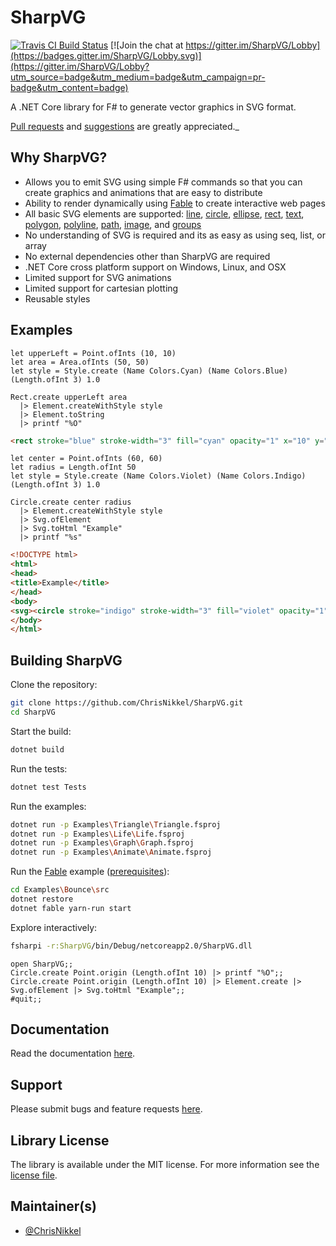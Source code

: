 # SharpVG

[![Travis CI Build Status](https://travis-ci.org/ChrisNikkel/SharpVG.svg?branch=master)](https://travis-ci.org/ChrisNikkel/SharpVG) [![Join the chat at https://gitter.im/SharpVG/Lobby](https://badges.gitter.im/SharpVG/Lobby.svg)](https://gitter.im/SharpVG/Lobby?utm_source=badge&utm_medium=badge&utm_campaign=pr-badge&utm_content=badge)

A .NET Core library for F# to generate vector graphics in SVG format.

[Pull requests](https://github.com/ChrisNikkel/SharpVG/pulls) and [suggestions](https://github.com/ChrisNikkel/SharpVG/issues) are greatly appreciated._

## Why SharpVG?

  - Allows you to emit SVG using simple F# commands so that you can create graphics and animations that are easy to distribute
  - Ability to render dynamically using [Fable](http://fable.io) to create interactive web pages
  - All basic SVG elements are supported: [line](https://github.com/ChrisNikkel/SharpVG/wiki/Line), [circle](https://github.com/ChrisNikkel/SharpVG/wiki/Circle), [ellipse](https://github.com/ChrisNikkel/SharpVG/wiki/Ellipse), [rect](https://github.com/ChrisNikkel/SharpVG/wiki/Rect), [text](https://github.com/ChrisNikkel/SharpVG/wiki/Text), [polygon](https://github.com/ChrisNikkel/SharpVG/wiki/Polygon), [polyline](https://github.com/ChrisNikkel/SharpVG/wiki/polyLine), [path](https://github.com/ChrisNikkel/SharpVG/wiki/Path), [image](https://github.com/ChrisNikkel/SharpVG/wiki/Image), and [groups](https://github.com/ChrisNikkel/SharpVG/wiki/Group)
  - No understanding of SVG is required and its as easy as using seq, list, or array
  - No external dependencies other than SharpVG are required
  - .NET Core cross platform support on Windows, Linux, and OSX
  - Limited support for SVG animations
  - Limited support for cartesian plotting
  - Reusable styles

## Examples

```F#
let upperLeft = Point.ofInts (10, 10)
let area = Area.ofInts (50, 50)
let style = Style.create (Name Colors.Cyan) (Name Colors.Blue) (Length.ofInt 3) 1.0

Rect.create upperLeft area
  |> Element.createWithStyle style
  |> Element.toString
  |> printf "%O"
```

```html
<rect stroke="blue" stroke-width="3" fill="cyan" opacity="1" x="10" y="10" height="50" width="50"/>
```

```F#
let center = Point.ofInts (60, 60)
let radius = Length.ofInt 50
let style = Style.create (Name Colors.Violet) (Name Colors.Indigo) (Length.ofInt 3) 1.0

Circle.create center radius
  |> Element.createWithStyle style
  |> Svg.ofElement
  |> Svg.toHtml "Example"
  |> printf "%s"
```

```html
<!DOCTYPE html>
<html>
<head>
<title>Example</title>
</head>
<body>
<svg><circle stroke="indigo" stroke-width="3" fill="violet" opacity="1" r="50" cx="60" cy="60"/></svg>
</body>
</html>
```

## Building SharpVG

Clone the repository:
```bash
git clone https://github.com/ChrisNikkel/SharpVG.git
cd SharpVG
```

Start the build:
```bash
dotnet build
```

Run the tests:
```bash
dotnet test Tests
```

Run the examples:
```bash
dotnet run -p Examples\Triangle\Triangle.fsproj
dotnet run -p Examples\Life\Life.fsproj
dotnet run -p Examples\Graph\Graph.fsproj
dotnet run -p Examples\Animate\Animate.fsproj
```

Run the [Fable](http://fable.io) example ([prerequisites](http://fable.io/pages/prerequisites.html)):
```bash
cd Examples\Bounce\src
dotnet restore
dotnet fable yarn-run start
```

Explore interactively:
```bash
fsharpi -r:SharpVG/bin/Debug/netcoreapp2.0/SharpVG.dll
```
```F#
open SharpVG;;
Circle.create Point.origin (Length.ofInt 10) |> printf "%O";;
Circle.create Point.origin (Length.ofInt 10) |> Element.create |> Svg.ofElement |> Svg.toHtml "Example";;
#quit;;
```
## Documentation

Read the documentation [here](https://github.com/ChrisNikkel/SharpVG/wiki).

## Support

Please submit bugs and feature requests [here](https://github.com/ChrisNikkel/SharpVG/issues).

## Library License

The library is available under the MIT license. For more information see the [license file](https://github.com/ChrisNikkel/SharpVG/blob/master/LICENSE.md).

## Maintainer(s)

  - [@ChrisNikkel](https://githu://github.com/ChrisNikkel/SharpVG/wikib.com/ChrisNikkel)
